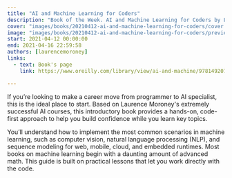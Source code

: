```yaml
---
title: "AI and Machine Learning for Coders"
description: "Book of the Week. AI and Machine Learning for Coders by Laurence Moroney"
cover: "images/books/20210412-ai-and-machine-learning-for-coders/cover.jpg"
image: "images/books/20210412-ai-and-machine-learning-for-coders/preview.jpg"
start: 2021-04-12 00:00:00
end: 2021-04-16 22:59:58
authors: [laurencemoroney]
links: 
  - text: Book's page
    link: https://www.oreilly.com/library/view/ai-and-machine/9781492078180/

---
```


If you’re looking to make a career move from programmer to AI specialist, this is the ideal place
to start. Based on Laurence Moroney's extremely successful AI courses, this introductory book provides
a hands-on, code-first approach to help you build confidence while you learn key topics.

You’ll understand how to implement the most common scenarios in machine learning, such as computer
vision, natural language processing (NLP), and sequence modeling for web, mobile, cloud, and embedded
runtimes. Most books on machine learning begin with a daunting amount of advanced math. This guide
is built on practical lessons that let you work directly with the code.